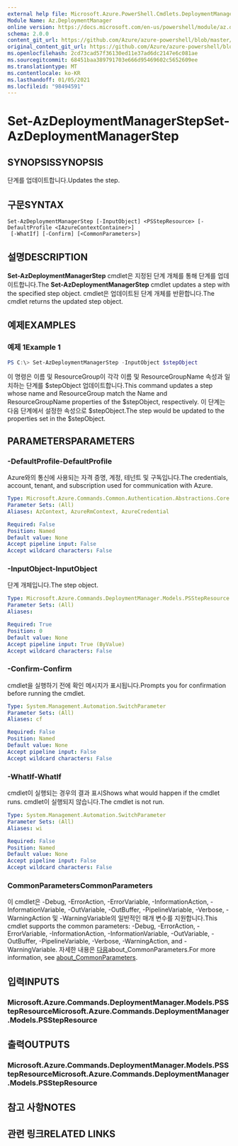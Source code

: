 ```yaml
---
external help file: Microsoft.Azure.PowerShell.Cmdlets.DeploymentManager.dll-Help.xml
Module Name: Az.DeploymentManager
online version: https://docs.microsoft.com/en-us/powershell/module/az.deploymentmanager/set-azdeploymentmanagerstep
schema: 2.0.0
content_git_url: https://github.com/Azure/azure-powershell/blob/master/src/DeploymentManager/DeploymentManager/help/Set-AzDeploymentManagerStep.md
original_content_git_url: https://github.com/Azure/azure-powershell/blob/master/src/DeploymentManager/DeploymentManager/help/Set-AzDeploymentManagerStep.md
ms.openlocfilehash: 2cd73cad57f36130ed11e37ad6dc2147e6c081ae
ms.sourcegitcommit: 68451baa389791703e666d95469602c5652609ee
ms.translationtype: MT
ms.contentlocale: ko-KR
ms.lasthandoff: 01/05/2021
ms.locfileid: "98494591"
---
```

# <span data-ttu-id="f93a5-101">Set-AzDeploymentManagerStep</span><span class="sxs-lookup"><span data-stu-id="f93a5-101">Set-AzDeploymentManagerStep</span></span>

## <span data-ttu-id="f93a5-102">SYNOPSIS</span><span class="sxs-lookup"><span data-stu-id="f93a5-102">SYNOPSIS</span></span>
<span data-ttu-id="f93a5-103">단계를 업데이트합니다.</span><span class="sxs-lookup"><span data-stu-id="f93a5-103">Updates the step.</span></span>

## <span data-ttu-id="f93a5-104">구문</span><span class="sxs-lookup"><span data-stu-id="f93a5-104">SYNTAX</span></span>

```
Set-AzDeploymentManagerStep [-InputObject] <PSStepResource> [-DefaultProfile <IAzureContextContainer>]
 [-WhatIf] [-Confirm] [<CommonParameters>]
```

## <span data-ttu-id="f93a5-105">설명</span><span class="sxs-lookup"><span data-stu-id="f93a5-105">DESCRIPTION</span></span>
<span data-ttu-id="f93a5-106">**Set-AzDeploymentManagerStep** cmdlet은 지정된 단계 개체를 통해 단계를 업데이트합니다.</span><span class="sxs-lookup"><span data-stu-id="f93a5-106">The **Set-AzDeploymentManagerStep** cmdlet updates a step with the specified step object.</span></span>
<span data-ttu-id="f93a5-107">cmdlet은 업데이트된 단계 개체를 반환합니다.</span><span class="sxs-lookup"><span data-stu-id="f93a5-107">The cmdlet returns the updated step object.</span></span>

## <span data-ttu-id="f93a5-108">예제</span><span class="sxs-lookup"><span data-stu-id="f93a5-108">EXAMPLES</span></span>

### <span data-ttu-id="f93a5-109">예제 1</span><span class="sxs-lookup"><span data-stu-id="f93a5-109">Example 1</span></span>
```powershell
PS C:\> Set-AzDeploymentManagerStep -InputObject $stepObject
```

<span data-ttu-id="f93a5-110">이 명령은 이름 및 ResourceGroup이 각각 이름 및 ResourceGroupName 속성과 일치하는 단계를 $stepObject 업데이트합니다.</span><span class="sxs-lookup"><span data-stu-id="f93a5-110">This command updates a step whose name and ResourceGroup match the Name and ResourceGroupName properties of the $stepObject, respectively.</span></span>
<span data-ttu-id="f93a5-111">이 단계는 다음 단계에서 설정한 속성으로 $stepObject.</span><span class="sxs-lookup"><span data-stu-id="f93a5-111">The step would be updated to the properties set in the $stepObject.</span></span>

## <span data-ttu-id="f93a5-112">PARAMETERS</span><span class="sxs-lookup"><span data-stu-id="f93a5-112">PARAMETERS</span></span>

### <span data-ttu-id="f93a5-113">-DefaultProfile</span><span class="sxs-lookup"><span data-stu-id="f93a5-113">-DefaultProfile</span></span>
<span data-ttu-id="f93a5-114">Azure와의 통신에 사용되는 자격 증명, 계정, 테넌트 및 구독입니다.</span><span class="sxs-lookup"><span data-stu-id="f93a5-114">The credentials, account, tenant, and subscription used for communication with Azure.</span></span>

```yaml
Type: Microsoft.Azure.Commands.Common.Authentication.Abstractions.Core.IAzureContextContainer
Parameter Sets: (All)
Aliases: AzContext, AzureRmContext, AzureCredential

Required: False
Position: Named
Default value: None
Accept pipeline input: False
Accept wildcard characters: False
```

### <span data-ttu-id="f93a5-115">-InputObject</span><span class="sxs-lookup"><span data-stu-id="f93a5-115">-InputObject</span></span>
<span data-ttu-id="f93a5-116">단계 개체입니다.</span><span class="sxs-lookup"><span data-stu-id="f93a5-116">The step object.</span></span>

```yaml
Type: Microsoft.Azure.Commands.DeploymentManager.Models.PSStepResource
Parameter Sets: (All)
Aliases:

Required: True
Position: 0
Default value: None
Accept pipeline input: True (ByValue)
Accept wildcard characters: False
```

### <span data-ttu-id="f93a5-117">-Confirm</span><span class="sxs-lookup"><span data-stu-id="f93a5-117">-Confirm</span></span>
<span data-ttu-id="f93a5-118">cmdlet을 실행하기 전에 확인 메시지가 표시됩니다.</span><span class="sxs-lookup"><span data-stu-id="f93a5-118">Prompts you for confirmation before running the cmdlet.</span></span>

```yaml
Type: System.Management.Automation.SwitchParameter
Parameter Sets: (All)
Aliases: cf

Required: False
Position: Named
Default value: None
Accept pipeline input: False
Accept wildcard characters: False
```

### <span data-ttu-id="f93a5-119">-WhatIf</span><span class="sxs-lookup"><span data-stu-id="f93a5-119">-WhatIf</span></span>
<span data-ttu-id="f93a5-120">cmdlet이 실행되는 경우의 결과 표시</span><span class="sxs-lookup"><span data-stu-id="f93a5-120">Shows what would happen if the cmdlet runs.</span></span>
<span data-ttu-id="f93a5-121">cmdlet이 실행되지 않습니다.</span><span class="sxs-lookup"><span data-stu-id="f93a5-121">The cmdlet is not run.</span></span>

```yaml
Type: System.Management.Automation.SwitchParameter
Parameter Sets: (All)
Aliases: wi

Required: False
Position: Named
Default value: None
Accept pipeline input: False
Accept wildcard characters: False
```

### <span data-ttu-id="f93a5-122">CommonParameters</span><span class="sxs-lookup"><span data-stu-id="f93a5-122">CommonParameters</span></span>
<span data-ttu-id="f93a5-123">이 cmdlet은 -Debug, -ErrorAction, -ErrorVariable, -InformationAction, -InformationVariable, -OutVariable, -OutBuffer, -PipelineVariable, -Verbose, -WarningAction 및 -WarningVariable의 일반적인 매개 변수를 지원합니다.</span><span class="sxs-lookup"><span data-stu-id="f93a5-123">This cmdlet supports the common parameters: -Debug, -ErrorAction, -ErrorVariable, -InformationAction, -InformationVariable, -OutVariable, -OutBuffer, -PipelineVariable, -Verbose, -WarningAction, and -WarningVariable.</span></span> <span data-ttu-id="f93a5-124">자세한 내용은 [다음](http://go.microsoft.com/fwlink/?LinkID=113216)about_CommonParameters.</span><span class="sxs-lookup"><span data-stu-id="f93a5-124">For more information, see [about_CommonParameters](http://go.microsoft.com/fwlink/?LinkID=113216).</span></span>

## <span data-ttu-id="f93a5-125">입력</span><span class="sxs-lookup"><span data-stu-id="f93a5-125">INPUTS</span></span>

### <span data-ttu-id="f93a5-126">Microsoft.Azure.Commands.DeploymentManager.Models.PSStepResource</span><span class="sxs-lookup"><span data-stu-id="f93a5-126">Microsoft.Azure.Commands.DeploymentManager.Models.PSStepResource</span></span>

## <span data-ttu-id="f93a5-127">출력</span><span class="sxs-lookup"><span data-stu-id="f93a5-127">OUTPUTS</span></span>

### <span data-ttu-id="f93a5-128">Microsoft.Azure.Commands.DeploymentManager.Models.PSStepResource</span><span class="sxs-lookup"><span data-stu-id="f93a5-128">Microsoft.Azure.Commands.DeploymentManager.Models.PSStepResource</span></span>

## <span data-ttu-id="f93a5-129">참고 사항</span><span class="sxs-lookup"><span data-stu-id="f93a5-129">NOTES</span></span>

## <span data-ttu-id="f93a5-130">관련 링크</span><span class="sxs-lookup"><span data-stu-id="f93a5-130">RELATED LINKS</span></span>
